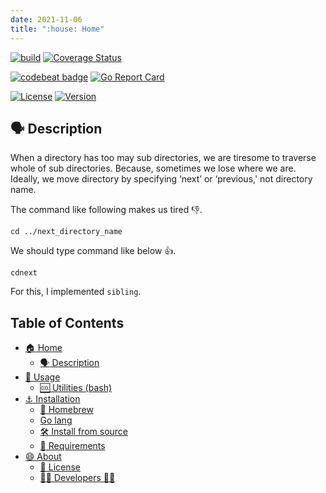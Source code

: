 ```yaml
---
date: 2021-11-06
title: ":house: Home"
---
```


[![build](https://github.com/tamada/sibling/actions/workflows/build.yaml/badge.svg)](https://github.com/tamada/sibling/actions/workflows/build.yaml)
[![Coverage Status](https://coveralls.io/repos/github/tamada/sibling/badge.svg?branch=main)](https://coveralls.io/github/tamada/sibling?branch=main)

[![codebeat badge](https://codebeat.co/badges/aef821a8-27ef-45ec-af37-9bf67a427837)](https://codebeat.co/projects/github-com-tamada-sibling-main)
[![Go Report Card](https://goreportcard.com/badge/github.com/tamada/sibling)](https://goreportcard.com/report/github.com/tamada/sibling)

[![License](https://img.shields.io/badge/License-WTFPL-green.svg)](https://github.com/tamada/sibling/blob/master/LICENSE)
[![Version](https://img.shields.io/badge/Version-1.1.0--beta2-green.svg)](https://github.com/tamada/sibling/releases/tag/v1.1.0-beta2)

## :speaking_head: Description

When a directory has too may sub directories, we are tiresome to traverse whole of sub directories.
Because, sometimes we lose where we are.
Ideally, we move directory by specifying ‘next’ or ‘previous,' not directory name.

The command like following makes us tired :-1:.

    cd ../next_directory_name

We should type command like below :+1:.

    cdnext

For this, I implemented `sibling`.

## Table of Contents

- [:house: Home](#)
  - [:speaking_head: Description](#-description)
- [:runner: Usage](usage)
  - [:cool: Utilities (bash)](usage/#-utilities-bash)
- [:anchor: Installation](install)
  - [:beer: Homebrew](install/#-homebrew)
  - [Go lang](install/#go-lang)
  - [:hammer_and_wrench: Install from source](install/#-install-from-source)
  - [:briefcase: Requirements](install/#-requirements)
- [:smile: About](about)
  - [:scroll: License](about/#-license)
  - [:man_office_worker: Developers :woman_office_worker:](about/#-developers-)
